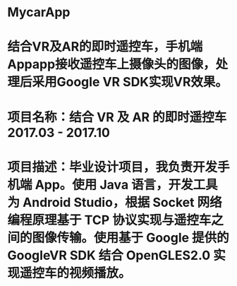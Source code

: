 # MycarApp
# 结合VR及AR的即时遥控车，手机端Appapp接收遥控车上摄像头的图像，处理后采用Google VR SDK实现VR效果。
# 项目名称：结合 VR 及 AR 的即时遥控车 2017.03 - 2017.10
# 项目描述：毕业设计项目，我负责开发手机端 App。使用 Java 语言，开发工具为 Android Studio，根据 Socket 网络编程原理基于 TCP 协议实现与遥控车之间的图像传输。使用基于 Google 提供的 GoogleVR SDK 结合 OpenGLES2.0 实现遥控车的视频播放。
